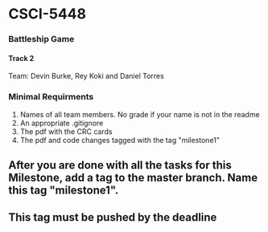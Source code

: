 # CSCI-5448
### Battleship Game
#### Track 2

Team: Devin Burke, Rey Koki and Daniel Torres

### Minimal Requirments
<ol>
  <li> Names of all team members. No grade if your name is not in the readme</li>
  <li> An appropriate .gitignore</li>
  <li> The pdf with the CRC cards  </li>
   <li>The pdf and code changes tagged with the tag "milestone1" </li>
 </ol>
 
 ## After you are done with all the tasks for this Milestone, add a tag to the master branch. Name this tag "milestone1".
 ## This tag must be pushed by the deadline
   
   
